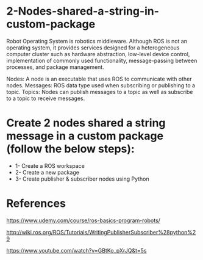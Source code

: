 # 2-Nodes-shared-a-string-in-custom-package

Robot Operating System is robotics middleware. Although ROS is not an operating system, it provides services designed for a heterogeneous computer cluster such as hardware abstraction, low-level device control, implementation of commonly used functionality, message-passing between processes, and package management.

Nodes: A node is an executable that uses ROS to communicate with other nodes. Messages: ROS data type used when subscribing or publishing to a topic. Topics: Nodes can publish messages to a topic as well as subscribe to a topic to receive messages.

# Create 2 nodes shared a string message in a custom package (follow the below steps):

- 1- Create a ROS workspace  
- 2- Create a new package 
- 3- Create publisher &amp; subscriber nodes using Python

# References
https://www.udemy.com/course/ros-basics-program-robots/ 

http://wiki.ros.org/ROS/Tutorials/WritingPublisherSubscriber%28python%29

https://www.youtube.com/watch?v=GBtKo_pXrJQ&t=5s
